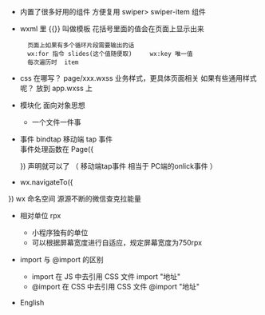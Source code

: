 - 内置了很多好用的组件
    方便复用
    swiper> swiper-item 组件

- wxml 里    {{}} 叫做模板
        花括号里面的值会在页面上显示出来

        页面上如果有多个循环片段需要输出的话
        wx:for 指令 slides(这个值随便取)     wx:key 唯一值
        每次遍历时  item

- css 在哪写？
    page/xxx.wxss    业务样式，更具体页面相关
    如果有些通用样式呢？    放到 app.wxss 上

- 模块化   面向对象思想
    - 一个文件一件事

- 事件 bindtap   移动端 tap 事件   
    事件处理函数在 Page({

    }) 声明就可以了
                   （ 移动端tap事件 相当于   PC端的onlick事件 ）

- wx.navigateTo({

})
wx 命名空间   源源不断的微信查克拉能量




- 相对单位 rpx  
  - 小程序独有的单位
  - 可以根据屏幕宽度进行自适应，规定屏幕宽度为750rpx


- import 与 @import 的区别
  - import 在 JS 中去引用 CSS 文件
        import "地址"
  - @import 在 CSS 中去引用 CSS 文件
        @import "地址"






- English